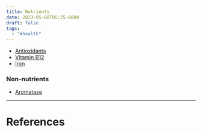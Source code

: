 ```yaml
---
title: Nutrients
date: 2023-05-08T05:35-0800
draft: false
tags:
  - "#health"
---
```


- [Antioxidants](/notes/health/nutrition/nutrients/antioxidants)
- [Vitamin B12](/notes/health/nutrition/nutrients/vitamin-b12)
- [Iron](/notes/health/sickness/anemia/iron)

### Non-nutrients

- [Aromatase](/notes/health/nutrition/nutrients/aromatase)

---
# References
